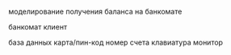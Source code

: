 моделирование получения баланса на банкомате

банкомат
клиент

база данных
карта/пин-код
номер счета
клавиатура
монитор
